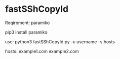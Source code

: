 # fastSShCopyId

Reqirement: paramiko 

pip3 install paramiko

use: python3 fastSShCopyId.py -u username -s hosts

hosts:
  example1.com
  example2.com
